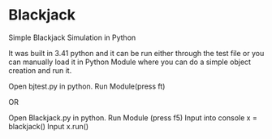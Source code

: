 # Blackjack
Simple Blackjack Simulation in Python

It was built in 3.41 python and it can be run either through the test file or you can manually load it in Python Module where you can do a simple object creation and run it.

Open bjtest.py in python.
Run Module(press ft)

OR

Open Blackjack.py in python.
Run Module (press f5)
Input into console x = blackjack()
Input x.run()
